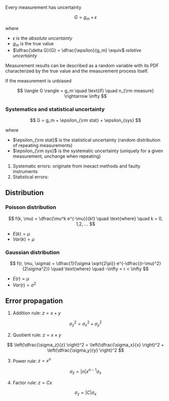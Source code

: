 Every measurement has uncertainty

$$
G = g_m + \epsilon 
$$

where 
- $\epsilon$ is the *absolute uncertainty*
- $g_m$ is the true value
- $\dfrac{\delta G}{G} = \dfrac{\epsilon}{g_m} \equiv$ *relative uncertainty*

Measurement results can be described as a random variable with its PDF characterized by the true value and the measurement process itself.

If the measurement is unbiased

$$
\langle G \rangle = g_m \quad \text{if} \quad n_{\rm measure} \rightarrow \infty 
$$

### Systematics and statistical uncertainty

$$
G = g_m + \epsilon_{\rm stat} + \epsilon_{sys}
$$

where 
- $\epsilon_{\rm stat}$ is the statistical uncertainty (random distribution of repeating measurements)
- $\epsilon_{\rm sys}$ is the systematic uncertainty (uniquely for a given measurement, unchange when repeating)

1. Systematic errors: originate from inexact methods and faulty instruments
2. Statistical errors: 
## Distribution 

### Poisson distribution

$$
f(k, \mu) = \dfrac{\mu^k e^{-\mu}}{k!} \quad \text{where} \quad k = 0, 1,2, ...
$$
- $E(k) = \mu$
- $Var(k) = \mu$

### Gaussian distribution

$$
f(r, \mu, \sigma) = \dfrac{1}{\sigma \sqrt{2\pi}} e^{-\dfrac{(r-\mu)^2}{2\sigma^2}} \quad \text{where} \quad -\infty < r < \infty
$$

- $E(r) = \mu$
- $Var(r) = \sigma^2$ 

## Error propagation 

1. Addition rule: $z = x + y$

$$
\sigma_z^2 = \sigma_x^2 + \sigma_y^2
$$

2.  Quotient rule: $z = x \times y$

$$
\left(\dfrac{\sigma_z}{z} \right)^2 = \left(\dfrac{\sigma_x}{x} \right)^2 + \left(\dfrac{\sigma_y}{y} \right)^2
$$

3. Power rule: $z = x^n$

$$
\sigma_z = |n|x^{n-1} \sigma_x
$$

4. Factor rule: $z = Cx$

$$
\sigma_z = |C| \sigma_x
$$
